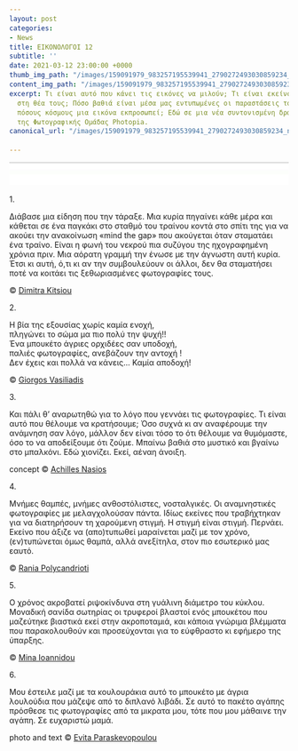 ```yaml
---
layout: post
categories:
- News
title: ΕΙΚΟΝΟΛΟΓΟΙ 12
subtitle: ''
date: 2021-03-12 23:00:00 +0000
thumb_img_path: "/images/159091979_983257195539941_2790272493030859234_n.jpg"
content_img_path: "/images/159091979_983257195539941_2790272493030859234_n.jpg"
excerpt: Τι είναι αυτό που κάνει τις εικόνες να μιλούν; Τι είναι εκείνο που γεννιέται
  στη θέα τους; Πόσο βαθιά είναι μέσα μας εντυπωμένες οι παραστάσεις του κόσμου και
  πόσους κόσμους μια εικόνα εκπροσωπεί; Εδώ σε μια νέα συντονισμένη δράση με μέλη
  της Φωτογραφικής Ομάδας Photopia.
canonical_url: "/images/159091979_983257195539941_2790272493030859234_n.jpg"

---
```

![](/images/bwok-2.jpg)

1\.

Διάβασε μια είδηση που την τάραξε. Μια κυρία πηγαίνει κάθε μέρα και κάθεται σε ένα παγκάκι στο σταθμό του τραίνου κοντά στο σπίτι της για να ακούει την ανακοίνωση «mind the gap» που ακούγεται όταν σταματάει ένα τραίνο. Είναι η φωνή του νεκρού πια συζύγου της ηχογραφημένη χρόνια πριν. Μια αόρατη γραμμή την ένωσε με την άγνωστη αυτή κυρία. Έτσι κι αυτή, ό,τι κι αν την συμβουλεύουν οι άλλοι, δεν θα σταματήσει ποτέ να κοιτάει τις ξεθωριασμένες φωτογραφίες τους.

© <a href="https://www.facebook.com/dimitra.kitsiou" target="blank"> Dimitra Kitsiou</a>

2\.

Η βία της εξουσίας χωρίς καμία ενοχή,  
πληγώνει το σώμα μα πιο πολύ την ψυχή!!  
Ένα μπουκέτο άγριες ορχιδέες σαν υποδοχή,  
παλιές φωτογραφίες, ανεβάζουν την αντοχή !  
Δεν έχεις και πολλά να κάνεις... Καμία αποδοχή!

© <a href="https://www.facebook.com/gvasiliadis" target="blank"> Giorgos Vasiliadis</a>

3\.

Και πάλι θ’ αναρωτηθώ για το λόγο που γεννάει τις φωτογραφίες. Τι είναι αυτό που θέλουμε να κρατήσουμε; Όσο συχνά κι αν αναφέρουμε την ανάμνηση σαν λόγο, μάλλον δεν είναι τόσο το ότι θέλουμε να θυμόμαστε, όσο το να αποδείξουμε ότι ζούμε. Μπαίνω βαθιά στο μυστικό και βγαίνω στο μπαλκόνι. Εδώ χιονίζει. Εκεί, αέναη άνοιξη.

concept © <a href="https://anikon.org/" target="blank">Achilles Nasios</a>

4\.

Μνήμες θαμπές, μνήμες ανθοστόλιστες, νοσταλγικές. Οι αναμνηστικές φωτογραφίες με μελαγχολούσαν πάντα. Ιδίως εκείνες που τραβήχτηκαν για να διατηρήσουν τη χαρούμενη στιγμή. Η στιγμή είναι στιγμή. Περνάει. Εκείνο που άξιζε να (απο)τυπωθεί μαραίνεται μαζί με τον χρόνο, (εν)τυπώνεται όμως θαμπά, αλλά ανεξίτηλα, στον πιο εσωτερικό μας εαυτό.

© <a href="https://www.facebook.com/profile.php?id=100008460452394" target="blank"> Rania Polycandrioti</a>

5\.

Ο χρόνος ακροβατεί ριψοκίνδυνα στη γυάλινη διάμετρο του κύκλου. Μοναδική σανίδα σωτηρίας οι τρυφεροί βλαστοί ενός μπουκέτου που μαζεύτηκε βιαστικά εκεί στην ακροποταμιά, και κάποια γνώριμα βλέμματα που παρακολουθούν και προσεύχονται για το εύφθραστο κι εφήμερο της ύπαρξης.

© <a href="https://www.facebook.com/mina.ioannidou.58" target="blank"> Mina Ioannidou </a>

6\.

Μου έστειλε μαζί με τα κουλουράκια αυτό το μπουκέτο με άγρια λουλούδια που μάζεψε από το διπλανό λιβάδι. Σε αυτό το πακέτο αγάπης πρόσθεσε τις φωτογραφίες από τα μικρατα μου, τότε που μου μάθαινε την αγάπη. Σε ευχαριστώ μαμά.

photo and text © <a href="https://www.facebook.com/evitap" target="blank"> Evita Paraskevopoulou</a>